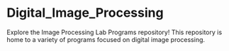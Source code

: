 # Digital_Image_Processing
Explore the Image Processing Lab Programs repository! This repository is home to a variety of programs focused on digital image processing.
